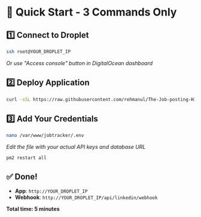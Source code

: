 # 🚀 Quick Start - 3 Commands Only

## 1️⃣ Connect to Droplet
```bash
ssh root@YOUR_DROPLET_IP
```
*Or use "Access console" button in DigitalOcean dashboard*

## 2️⃣ Deploy Application
```bash
curl -sSL https://raw.githubusercontent.com/rehmanul/The-Job-posting-Hiring-Tracking-System/main/deploy-digitalocean.sh | bash
```

## 3️⃣ Add Your Credentials
```bash
nano /var/www/jobtracker/.env
```
*Edit the file with your actual API keys and database URL*

```bash
pm2 restart all
```

## ✅ Done!
- **App**: `http://YOUR_DROPLET_IP`
- **Webhook**: `http://YOUR_DROPLET_IP/api/linkedin/webhook`

**Total time: 5 minutes**
